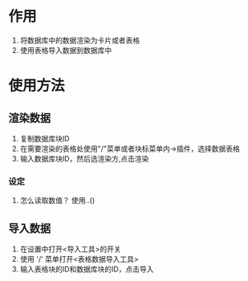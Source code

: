 # 作用
1. 将数据库中的数据渲染为卡片或者表格
2. 使用表格导入数据到数据库中
# 使用方法
## 渲染数据
[]()
1. 复制数据库块ID
2. 在需要渲染的表格处使用"/"菜单或者块标菜单内->插件，选择数据表格
3. 输入数据库块ID，然后选渲染方,点击渲染
### 设定
1. 怎么读取数值？
使用..()
## 导入数据
1. 在设置中打开<导入工具>的开关
2. 使用 '/' 菜单打开<表格数据导入工具>
3. 输入表格块的ID和数据库块的ID，点击导入